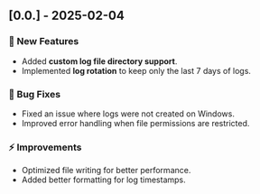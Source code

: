 ## [0.0.] - 2025-02-04
### 🚀 New Features
- Added **custom log file directory support**.
- Implemented **log rotation** to keep only the last 7 days of logs.

### 🐛 Bug Fixes
- Fixed an issue where logs were not created on Windows.
- Improved error handling when file permissions are restricted.

### ⚡ Improvements
- Optimized file writing for better performance.
- Added better formatting for log timestamps.

